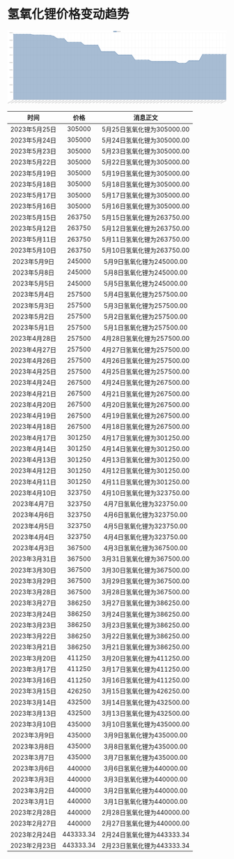 # 氢氧化锂价格变动趋势 



![lithiumHydroxide-氢氧化锂](../../img/lithiumHydroxide.png)



| 时间 | 价格 | 消息正文 |
|:--:|:--:|:--:|
|2023年5月25日|305000|5月25日氢氧化锂为305000.00|
|2023年5月24日|305000|5月24日氢氧化锂为305000.00|
|2023年5月23日|305000|5月23日氢氧化锂为305000.00|
|2023年5月22日|305000|5月22日氢氧化锂为305000.00|
|2023年5月19日|305000|5月19日氢氧化锂为305000.00|
|2023年5月18日|305000|5月18日氢氧化锂为305000.00|
|2023年5月17日|305000|5月17日氢氧化锂为305000.00|
|2023年5月16日|305000|5月16日氢氧化锂为305000.00|
|2023年5月15日|263750|5月15日氢氧化锂为263750.00|
|2023年5月12日|263750|5月12日氢氧化锂为263750.00|
|2023年5月11日|263750|5月11日氢氧化锂为263750.00|
|2023年5月10日|263750|5月10日氢氧化锂为263750.00|
|2023年5月9日|245000|5月9日氢氧化锂为245000.00|
|2023年5月8日|245000|5月8日氢氧化锂为245000.00|
|2023年5月5日|245000|5月5日氢氧化锂为245000.00|
|2023年5月4日|257500|5月4日氢氧化锂为257500.00|
|2023年5月3日|257500|5月3日氢氧化锂为257500.00|
|2023年5月2日|257500|5月2日氢氧化锂为257500.00|
|2023年5月1日|257500|5月1日氢氧化锂为257500.00|
|2023年4月28日|257500|4月28日氢氧化锂为257500.00|
|2023年4月27日|257500|4月27日氢氧化锂为257500.00|
|2023年4月26日|257500|4月26日氢氧化锂为257500.00|
|2023年4月25日|257500|4月25日氢氧化锂为257500.00|
|2023年4月24日|267500|4月24日氢氧化锂为267500.00|
|2023年4月21日|267500|4月21日氢氧化锂为267500.00|
|2023年4月20日|267500|4月20日氢氧化锂为267500.00|
|2023年4月19日|267500|4月19日氢氧化锂为267500.00|
|2023年4月18日|267500|4月18日氢氧化锂为267500.00|
|2023年4月17日|301250|4月17日氢氧化锂为301250.00|
|2023年4月14日|301250|4月14日氢氧化锂为301250.00|
|2023年4月13日|301250|4月13日氢氧化锂为301250.00|
|2023年4月12日|301250|4月12日氢氧化锂为301250.00|
|2023年4月11日|301250|4月11日氢氧化锂为301250.00|
|2023年4月10日|323750|4月10日氢氧化锂为323750.00|
|2023年4月7日|323750|4月7日氢氧化锂为323750.00|
|2023年4月6日|323750|4月6日氢氧化锂为323750.00|
|2023年4月5日|323750|4月5日氢氧化锂为323750.00|
|2023年4月4日|323750|4月4日氢氧化锂为323750.00|
|2023年4月3日|367500|4月3日氢氧化锂为367500.00|
|2023年3月31日|367500|3月31日氢氧化锂为367500.00|
|2023年3月30日|367500|3月30日氢氧化锂为367500.00|
|2023年3月29日|367500|3月29日氢氧化锂为367500.00|
|2023年3月28日|367500|3月28日氢氧化锂为367500.00|
|2023年3月27日|386250|3月27日氢氧化锂为386250.00|
|2023年3月24日|386250|3月24日氢氧化锂为386250.00|
|2023年3月23日|386250|3月23日氢氧化锂为386250.00|
|2023年3月22日|386250|3月22日氢氧化锂为386250.00|
|2023年3月21日|386250|3月21日氢氧化锂为386250.00|
|2023年3月20日|411250|3月20日氢氧化锂为411250.00|
|2023年3月17日|411250|3月17日氢氧化锂为411250.00|
|2023年3月16日|411250|3月16日氢氧化锂为411250.00|
|2023年3月15日|426250|3月15日氢氧化锂为426250.00|
|2023年3月14日|432500|3月14日氢氧化锂为432500.00|
|2023年3月13日|432500|3月13日氢氧化锂为432500.00|
|2023年3月10日|435000|3月10日氢氧化锂为435000.00|
|2023年3月9日|435000|3月9日氢氧化锂为435000.00|
|2023年3月8日|435000|3月8日氢氧化锂为435000.00|
|2023年3月7日|435000|3月7日氢氧化锂为435000.00|
|2023年3月6日|440000|3月6日氢氧化锂为440000.00|
|2023年3月3日|440000|3月3日氢氧化锂为440000.00|
|2023年3月2日|440000|3月2日氢氧化锂为440000.00|
|2023年3月1日|440000|3月1日氢氧化锂为440000.00|
|2023年2月28日|440000|2月28日氢氧化锂为440000.00|
|2023年2月27日|440000|2月27日氢氧化锂为440000.00|
|2023年2月24日|443333.34|2月24日氢氧化锂为443333.34|
|2023年2月23日|443333.34|2月23日氢氧化锂为443333.34|